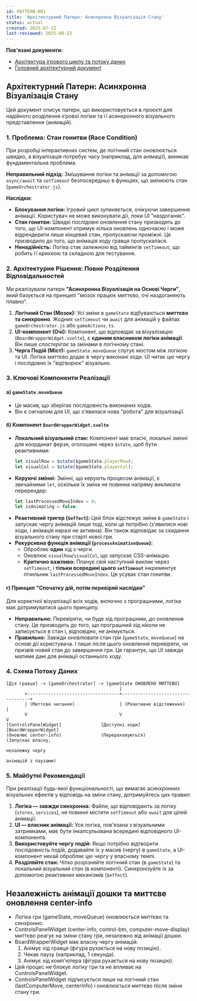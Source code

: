 ```yaml
---
id: PATTERN-001
title: 'Архітектурний Патерн: Асинхронна Візуалізація Стану'
status: actual
created: 2025-07-22
last-reviewed: 2025-08-22
---
```


**Пов'язані документи:**
- [Архітектура ігрового циклу та потоку даних](game-logic-and-data-flow.md)
- [Головний архітектурний документ](../ARCHITECTURE.md)

## Архітектурний Патерн: Асинхронна Візуалізація Стану

Цей документ описує патерн, що використовується в проєкті для надійного розділення ігрової логіки та її асинхронного візуального представлення (анімацій).

### 1. Проблема: Стан гонитви (Race Condition)

При розробці інтерактивних систем, де логічний стан оновлюється швидко, а візуалізація потребує часу (наприклад, для анімації), виникає фундаментальна проблема.

**Неправильний підхід:** Змішування логіки та анімації за допомогою `async/await` та `setTimeout` безпосередньо в функціях, що змінюють стан (`gameOrchestrator.js`).

**Наслідки:**
- **Блокування логіки:** Ігровий цикл зупиняється, очікуючи завершення анімації. Користувач не може виконувати дії, поки UI "наздоганяє".
- **Стан гонитви:** Швидкі послідовні оновлення стану призводять до того, що UI-компонент отримує кілька оновлень одночасно і може відрендерити лише кінцевий стан, пропускаючи проміжні. Це призводило до того, що анімація ходу гравця пропускалася.
- **Ненадійність:** Логіка стає залежною від таймінгів `setTimeout`, що робить її крихкою та складною для тестування.

### 2. Архітектурне Рішення: Повне Розділення Відповідальностей

Ми реалізували патерн **"Асинхронна Візуалізація на Основі Черги"**, який базується на принципі "мозок працює миттєво, очі наздоганяють плавно".

1.  **Логічний Стан (Мозок):** Усі зміни в `gameState` відбуваються **миттєво та синхронно**. Жодних `setTimeout` чи `await` для анімацій у файлах `gameOrchestrator.js` або `gameActions.ts`.
2.  **UI-компонент (Очі):** Компонент, що відповідає за візуалізацію (`BoardWrapperWidget.svelte`), є **єдиним власником логіки анімації**. Він лише *спостерігає* за змінами в логічному стані.
3.  **Черга Подій (Міст):** `gameState.moveQueue` слугує мостом між логікою та UI. Логіка миттєво додає в чергу виконані ходи. UI читає цю чергу і послідовно їх "відтворює" візуально.

### 3. Ключові Компоненти Реалізації

#### а) `gameState.moveQueue`
- Це масив, що зберігає послідовність виконаних ходів.
- Він є сигналом для UI, що з'явилася нова "робота" для візуалізації.

#### б) Компонент `BoardWrapperWidget.svelte`
- **Локальний візуальний стан:** Компонент має власні, локальні змінні для координат ферзя, оголошені через `$state`, щоб бути реактивними:
  ```typescript
  let visualRow = $state($gameState.playerRow);
  let visualCol = $state($gameState.playerCol);
  ```
- **Керуючі змінні:** Змінні, що керують процесом анімації, є звичайними `let`, оскільки їх зміна не повинна напряму викликати перерендер:
  ```typescript
  let lastProcessedMoveIndex = 0;
  let isAnimating = false;
  ```
- **Реактивний тригер (`$effect`):** Цей блок відстежує зміни в `gameState` і запускає чергу анімацій лише тоді, коли це потрібно (з'явилися нові ходи, і анімація наразі не активна). Він також відповідає за скидання візуального стану при старті нової гри.
- **Рекурсивна функція анімації (`processAnimationQueue`):**
  - Обробляє **один** хід з черги.
  - Оновлює `visualRow`/`visualCol`, що запускає CSS-анімацію.
  - **Критично важливо:** Планує свій наступний виклик через `setTimeout`, і **тільки всередині цього `setTimeout`** інкрементує лічильник `lastProcessedMoveIndex`. Це усуває стан гонитви.

#### г) Принцип "Спочатку дій, потім перевіряй наслідки"

Для коректної візуалізації всіх ходів, включно з програшними, логіка має дотримуватися цього принципу.

- **Неправильно:** Перевіряти, чи буде хід програшним, *до* оновлення стану. Це призводить до того, що програшний хід ніколи не записується в стан і, відповідно, не анімується.
- **Правильно:** Завжди оновлювати стан гри (`gameState`, `moveQueue`) на основі дії користувача. І лише *після* цього оновлення перевіряти, чи призвів новий стан до завершення гри. Це гарантує, що UI завжди матиме дані для анімації останнього ходу.

### 4. Схема Потоку Даних

```
[Дія гравця] -> [gameOrchestrator] -> [gameState ОНОВЛЕНО МИТТЄВО]
                                           |
       +-----------------------------------+-----------------------------------+
       | (Миттєве читання)                 | (Реактивне відстеження)            |
       V                                   V                                   V
[ControlsPanelWidget]               [Доступні ходи]                     [BoardWrapperWidget]
(Оновлює center-info)               (Перераховуються)                   (Запускає власну,
                                                                         незалежну чергу
                                                                         анімацій з паузами)
```

### 5. Майбутні Рекомендації

При реалізації будь-якої функціональності, що вимагає асинхронних візуальних ефектів у відповідь на зміни стану, дотримуйтесь цих правил:

1.  **Логіка — завжди синхронна:** Файли, що відповідають за логіку (`stores`, `services`), не повинні містити `setTimeout` або `await` для цілей анімації.
2.  **UI — власник анімації:** Уся логіка, пов'язана з візуальними затримками, має бути інкапсульована всередині відповідного UI-компонента.
3.  **Використовуйте чергу подій:** Якщо потрібно відтворити послідовність подій, додавайте їх у масив (чергу) в `gameState`, а UI-компонент нехай обробляє цю чергу у власному темпі.
4.  **Розділяйте стан:** Чітко розрізняйте логічний стан (в `gameState`) та локальний візуальний стан (в компоненті). Синхронізуйте їх за допомогою реактивних механізмів (`$effect`). 

## Незалежність анімації дошки та миттєве оновлення center-info

- Логіка гри (gameState, moveQueue) оновлюється миттєво та синхронно.
- ControlsPanelWidget (center-info, control-btn, computer-move-display) миттєво реагує на зміни стану гри, незалежно від анімації дошки.
- BoardWrapperWidget має власну чергу анімацій:
  1. Анімує хід гравця (фігура рухається на нову позицію).
  2. Чекає паузу (наприклад, 1 секунда).
  3. Анімує хід комп'ютера (фігура рухається на нову позицію).
- Цей процес не блокує логіку гри та не впливає на ControlsPanelWidget.
- ControlsPanelWidget підписується лише на логічний стан (lastComputerMove, centerInfo) і оновлюється миттєво після зміни стану гри. 